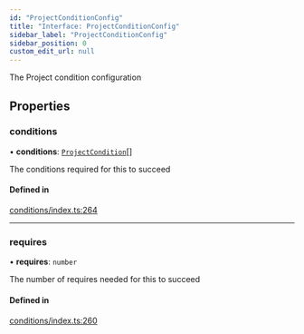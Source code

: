 ```yaml
---
id: "ProjectConditionConfig"
title: "Interface: ProjectConditionConfig"
sidebar_label: "ProjectConditionConfig"
sidebar_position: 0
custom_edit_url: null
---
```


The Project condition configuration

## Properties

### conditions

• **conditions**: [`ProjectCondition`](../modules.md#projectcondition)[]

The conditions required for this to succeed

#### Defined in

[conditions/index.ts:264](https://github.com/Videndum/Convential-PR-Releases/blob/377fcdd/src/conditions/index.ts#L264)

___

### requires

• **requires**: `number`

The number of requires needed for this to succeed

#### Defined in

[conditions/index.ts:260](https://github.com/Videndum/Convential-PR-Releases/blob/377fcdd/src/conditions/index.ts#L260)
